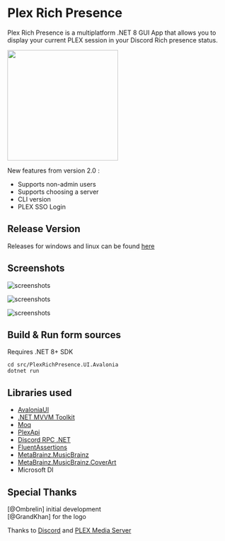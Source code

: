 # Plex Rich Presence

Plex Rich Presence is a multiplatform .NET 8 GUI App that allows you to display your current PLEX session in your Discord Rich presence status.

<img src="https://github.com/Janniqz/plex-rich-presence/blob/master/src/PlexRichPresence.UI.Avalonia/Assets/plex-rich-presence.png?raw=true" width="250" height="250">

New features from version 2.0 : 

- Supports non-admin users
- Supports choosing a server
- CLI version
- PLEX SSO Login

## Release Version

Releases for windows and linux can be found [here](https://github.com/Janniqz/plex-rich-presence/releases/latest)

## Screenshots

![screenshots](screenshots/login.png)

![screenshots](screenshots/server.png)

![screenshots](screenshots/activity.png)

## Build & Run form sources

Requires .NET 8+ SDK

```
cd src/PlexRichPresence.UI.Avalonia
dotnet run
```

## Libraries used

- [AvaloniaUI](https://avaloniaui.net/)
- [.NET MVVM Toolkit](https://github.com/CommunityToolkit/)
- [Moq](https://github.com/devlooped/moq)
- [PlexApi](https://github.com/jensenkd/plex-api)
- [Discord RPC .NET](https://github.com/Lachee/discord-rpc-csharp)
- [FluentAssertions](https://github.com/fluentassertions/fluentassertions)
- [MetaBrainz.MusicBrainz](https://github.com/Zastai/MetaBrainz.MusicBrainz)
- [MetaBrainz.MusicBrainz.CoverArt](https://github.com/Zastai/MetaBrainz.MusicBrainz.CoverArt)
- Microsoft DI

## Special Thanks

[@Ombrelin] initial development<br>
[@GrandKhan] for the logo

Thanks to [Discord](https://discord.com/) and [PLEX Media Server](https://plex.tv)
